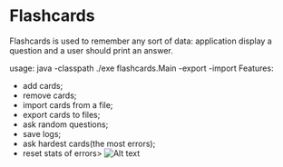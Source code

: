 # Flashcards
Flashcards is used to remember any sort of data: application display a question and a user should print an answer.

usage: java -classpath ./exe flashcards.Main -export <nameOfFileWithCards> -import <nameOfFile>
Features:
 - add cards; 
 - remove cards; 
 - import cards from a file; 
 - export cards to files;
 - ask random questions;
 - save logs; 
 - ask hardest cards(the most errors);
 - reset stats of errors>
![Alt text](./screen.?raw=true "Optional Title")
